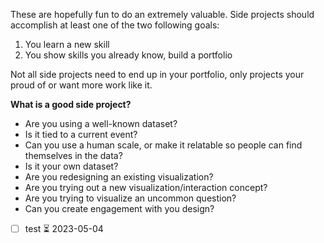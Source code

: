 These are hopefully fun to do an extremely valuable. Side projects should accomplish at least one of the two following goals: 
1. You learn a new skill
2. You show skills you already know, build a portfolio


Not all side projects need to end up in your portfolio, only projects your proud of or want more work like it. 

**What is a good side project?**
- Are you using a well-known dataset? 
- Is it tied to a current event? 
- Can you use a human scale, or make it relatable so people can find themselves in the data? 
- Is it your own dataset? 
- Are you redesigning an existing visualization? 
- Are you trying out a new visualization/interaction concept? 
- Are you trying to visualize an uncommon question? 
- Can you create engagement with you design? 

- [ ] test ⏳ 2023-05-04 

